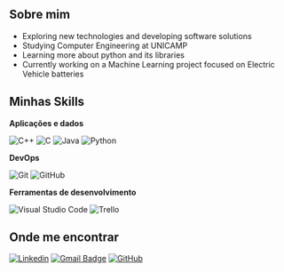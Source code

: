## Sobre mim

- Exploring new technologies and developing software solutions
- Studying Computer Engineering at UNICAMP
- Learning more about python and its libraries
- Currently working on a Machine Learning project focused on Electric Vehicle batteries

## Minhas Skills

**Aplicações e dados**

![C++](https://img.shields.io/badge/-C++-333333?style=flat&logo=C%2B%2B&logoColor=00599C)
![C](https://img.shields.io/badge/-C-333333?style=flat&logo=c)
![Java](https://img.shields.io/badge/-Java-333333?style=flat&logo=Java&logoColor=007396)
![Python](https://img.shields.io/badge/-Python-333333?style=flat&logo=python)

**DevOps**

![Git](https://img.shields.io/badge/-Git-333333?style=flat&logo=git)
![GitHub](https://img.shields.io/badge/-GitHub-333333?style=flat&logo=github)


**Ferramentas de desenvolvimento**

![Visual Studio Code](https://img.shields.io/badge/-Visual%20Studio%20Code-333333?style=flat&logo=visual-studio-code&logoColor=007ACC)
![Trello](https://img.shields.io/badge/-Trello-333333?style=flat&logo=trello&logoColor=007ACC)

## Onde me encontrar

[![Linkedin](https://img.shields.io/badge/-fernandomarqs-blue?style=flat-square&logo=Linkedin&logoColor=white)](https://www.linkedin.com/in/fernandomarqs/)
[![Gmail Badge](https://img.shields.io/badge/-f247093@dac.unicamp.br-006bed?style=flat-square&logo=Gmail&logoColor=white&link=mailto:f247093@dac.unicamp.br)](mailto:f247093@dac.unicamp.br)
[![GitHub](https://img.shields.io/badge/-GitHub-333333?style=flat&logo=github)](https://github.com/fernandomarqs)

